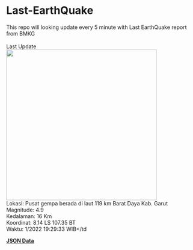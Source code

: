 # Last-EarthQuake
This repo will looking update every 5 minute with Last EarthQuake report from BMKG
<br>
<br>
Last Update
<br>
<img src="https://ews.bmkg.go.id/TEWS/data/20221112192933.mmi.jpg" width="400"/>
<br>
Lokasi: Pusat gempa berada di laut 119 km Barat Daya Kab. Garut <br>
Magnitude: 4.9 <br>
Kedalaman: 16 Km <br>
Koordinat: 8.14 LS 107.35 BT <br>
Waktu: 1/2022 19:29:33 WIB</td <br>

<a href="./data/data.json">**JSON Data**</a>
